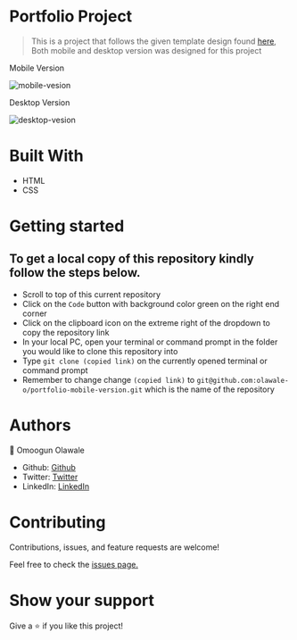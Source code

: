 # Portfolio Project

> This is a project that follows the given template design found [here](https://www.figma.com/file/l7SqJ3ZfkAKih9sFxvWSR4/Microverse-Student-Project-1?node-id=34%3A848), Both mobile and desktop version was designed for this project

Mobile Version

![mobile-vesion](https://github.com/olawale-o/portfolio-mobile-version/blob/main/assets/mobile-screenshot.png?raw=true")

Desktop Version

![desktop-vesion](https://github.com/olawale-o/portfolio-mobile-version/blob/main/assets/desktop-screenshot.png?raw=true")

# Built With
- HTML
- CSS

# Getting started

## To get a local copy of this repository kindly follow the steps below.
- Scroll to top of this current repository
- Click on the `Code` button with background color green on the right end corner
- Click on the clipboard icon on the extreme right of the dropdown to copy the repository link
- In your local PC, open your terminal or command prompt in the folder you would like to clone this repository into
- Type `git clone (copied link)` on the currently opened terminal or command prompt
- Remember to change change `(copied link)` to `git@github.com:olawale-o/portfolio-mobile-version.git` which is the name of the repository

# Authors

:bust_in_silhouette: Omoogun Olawale

- Github: [Github](https://github.com/olawale-o)
- Twitter: [Twitter](https://twitter.com/ibreaktherules)
- LinkedIn: [LinkedIn](https://www.linkedin.com/in/olawale-omoogun-330a051b1/)

# Contributing
Contributions, issues, and feature requests are welcome!

Feel free to check the [issues page.](https://github.com/olawale-o/portfolio-mobile-version/issues)

# Show your support
Give a :star: if you like this project!